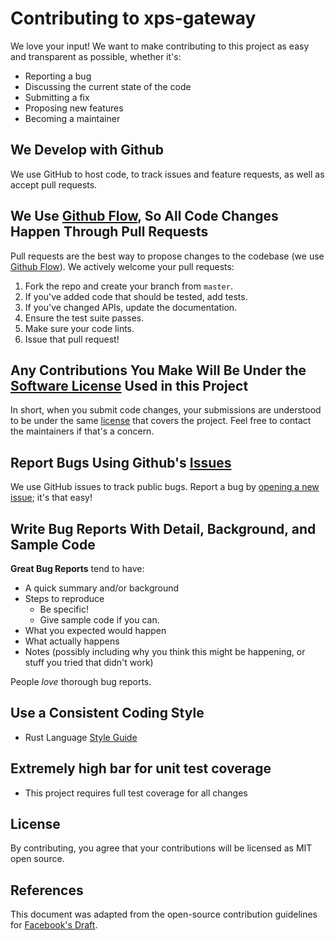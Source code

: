 # Contributing to xps-gateway

We love your input! We want to make contributing to this project as easy and transparent as possible, whether it's:

- Reporting a bug
- Discussing the current state of the code
- Submitting a fix
- Proposing new features
- Becoming a maintainer

## We Develop with Github

We use GitHub to host code, to track issues and feature requests, as well as accept pull requests.

## We Use [Github Flow](https://guides.github.com/introduction/flow/index.html), So All Code Changes Happen Through Pull Requests

Pull requests are the best way to propose changes to the codebase (we use [Github Flow](https://guides.github.com/introduction/flow/index.html)). We actively welcome your pull requests:

1. Fork the repo and create your branch from `master`.
2. If you've added code that should be tested, add tests.
3. If you've changed APIs, update the documentation.
4. Ensure the test suite passes.
5. Make sure your code lints.
6. Issue that pull request!

## Any Contributions You Make Will Be Under the [Software License](LICENSE.md) Used in this Project

In short, when you submit code changes, your submissions are understood to be under the same [license](LICENSE.md) that covers the project. Feel free to contact the maintainers if that's a concern.

## Report Bugs Using Github's [Issues](https://github.com/xmtp/xps-gateway/issues)

We use GitHub issues to track public bugs. Report a bug by [opening a new issue](https://github.com/xmtp/xps-gateway/issues); it's that easy!

## Write Bug Reports With Detail, Background, and Sample Code

**Great Bug Reports** tend to have:

- A quick summary and/or background
- Steps to reproduce
  - Be specific!
  - Give sample code if you can.
- What you expected would happen
- What actually happens
- Notes (possibly including why you think this might be happening, or stuff you tried that didn't work)

People _love_ thorough bug reports.

## Use a Consistent Coding Style

- Rust Language [Style Guide](https://doc.rust-lang.org/beta/style-guide/index.html)

## Extremely high bar for unit test coverage

- This project requires full test coverage for all changes

## License

By contributing, you agree that your contributions will be licensed as MIT open source.

## References

This document was adapted from the open-source contribution guidelines for [Facebook's Draft](https://github.com/facebook/draft-js).

